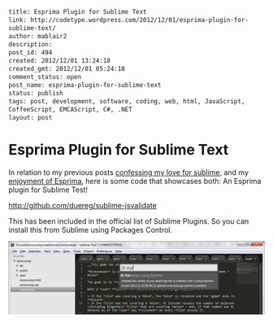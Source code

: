 ```
title: Esprima Plugin for Sublime Text
link: http://codetype.wordpress.com/2012/12/01/esprima-plugin-for-sublime-text/
author: mablair2
description:
post_id: 494
created: 2012/12/01 13:24:18
created_gmt: 2012/12/01 05:24:18
comment_status: open
post_name: esprima-plugin-for-sublime-text
status: publish
tags: post, development, software, coding, web, html, JavaScript, CoffeeScript, EMCAScript, C#, .NET
layout: post
```

# Esprima Plugin for Sublime Text

In relation to my previous posts [confessing my love for sublime](/posts/20120911-how-to-install-sublime-text-2-on-ubuntu-12-04-unity), and my [enjoyment of Esprima](/posts/20121120-added-javascript-syntax-checking-via-esprima-and-a-git-pre-commit-hook), here is some code that showcases both: An Esprima plugin for Sublime Test!

http://github.com/duereg/sublime-jsvalidate

This has been included in the official list of Sublime Plugins. So you can install this from Sublime using Packages Control.

![Sublime Text - Esprima Plugin Screenshot](/images/posts/esprimaplugin.jpg)
